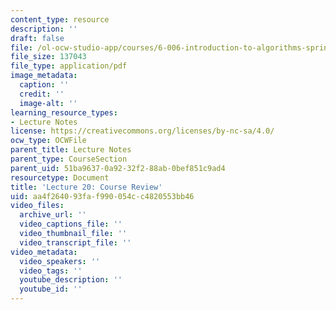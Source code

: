 ```yaml
---
content_type: resource
description: ''
draft: false
file: /ol-ocw-studio-app/courses/6-006-introduction-to-algorithms-spring-2020/aa4f264093faf990054cc4820553bb46_MIT6_006S20_lec20.pdf
file_size: 137043
file_type: application/pdf
image_metadata:
  caption: ''
  credit: ''
  image-alt: ''
learning_resource_types:
- Lecture Notes
license: https://creativecommons.org/licenses/by-nc-sa/4.0/
ocw_type: OCWFile
parent_title: Lecture Notes
parent_type: CourseSection
parent_uid: 51ba9637-0a92-32f2-88ab-0bef851c9ad4
resourcetype: Document
title: 'Lecture 20: Course Review'
uid: aa4f2640-93fa-f990-054c-c4820553bb46
video_files:
  archive_url: ''
  video_captions_file: ''
  video_thumbnail_file: ''
  video_transcript_file: ''
video_metadata:
  video_speakers: ''
  video_tags: ''
  youtube_description: ''
  youtube_id: ''
---
```


